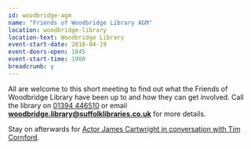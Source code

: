 ```yaml
---
id: woodbridge-agm
name: "Friends of Woodbridge Library AGM"
location: woodbridge-library
location-text: Woodbridge Library
event-start-date: 2018-04-19
event-doors-open: 1845
event-start-time: 1900
breadcrumb: y
---
```


All are welcome to this short meeting to find out what the Friends of Woodbridge Library have been up to and how they can get involved. Call the library on [01394 446510](tel:01394446510) or email **woodbridge.library@suffolklibraries.co.uk** for more details.

Stay on afterwards for [Actor James Cartwright in conversation with Tim Cornford](/events/woodbridge-2018-04-19-james-cartwright/).
